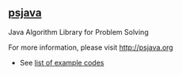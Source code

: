 ## [psjava](http://psjava.org)

Java Algorithm Library for Problem Solving

For more information, please visit http://psjava.org

* See [list of example codes](/src/test/java/org/psjava/example)
